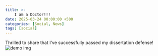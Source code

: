 ```yaml
---
title: >-
    I am a Doctor!!!
date: 2025-03-24 00:00:00 +500
categories: [Social, News]
tags: [social]
---
```


Thrilled to share that I’ve successfully passed my dissertation defense!
![demo img](https://miro.medium.com/v2/resize:fit:1340/format:webp/1*2oePttcr5yRuccBHZC4gUg.jpeg)
